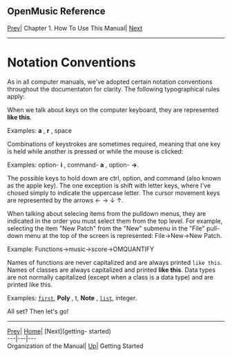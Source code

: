 OpenMusic Reference  
---  
[Prev](intro.how-to.organization)| Chapter 1. How To Use This Manual|
[Next](getting-started)  
  
* * *

# Notation Conventions

As in all computer manuals, we've adopted certain notation conventions
throughout the documentaton for clarity. The following typographical rules
apply:

When we talk about keys on the computer keyboard, they are represented **like
this**.

Examples: **a** , **r** , space

Combinations of keystrokes are sometimes required, meaning that one key is
held while another is pressed or while the mouse is clicked:

Examples: option- **i** , command- **a** , option- **->**.

The possible keys to hold down are ctrl, option, and command (also known as
the apple key). The one exception is shift with letter keys, where I've chosed
simply to indicate the uppercase letter. The cursor movement keys are
represented by the arrows <- -> ↓ ↑.

When talking about selecing items from the pulldown menus, they are indicated
in the order you must select them from the top level. For example, selecting
the item "New Patch" from the "New" submenu in the "File" pull-down menu at
the top of the screen is represented: File->New->New Patch.

Example: Functions->music->score->OMQUANTIFY

Names of functions are never capitalized and are always printed `like this`.
Names of classes are always capitalized and printed **like this**. Data types
are not normally capitalized (except when a class is a data type) and are
printed like this.

Examples: [`first`](first), **Poly** , t, **Note** , [`list`](list),
integer.

All set? Then let's go!

* * *

[Prev](intro.how-to.organization)| [Home](index)| [Next](getting-
started)  
---|---|---  
Organization of the Manual| [Up](intro.how-to)| Getting Started

